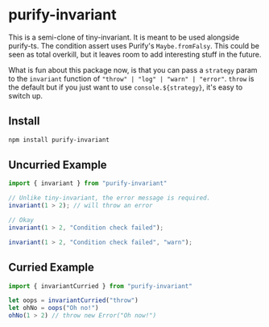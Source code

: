 # purify-invariant

This is a semi-clone of tiny-invariant. It is meant to be used alongside
purify-ts. The condition assert uses Purify's `Maybe.fromFalsy`. This could be
seen as total overkill, but it leaves room to add interesting stuff in the
future.

What is fun about this package now, is that you can pass a `strategy` param to
the `invariant` function of `"throw" | "log" | "warn" | "error"`. `throw` is
the default but if you just want to use `console.${strategy}`, it's easy to
switch up.

## Install

```sh
npm install purify-invariant
```

## Uncurried Example

```ts
import { invariant } from "purify-invariant"

// Unlike tiny-invariant, the error message is required.
invariant(1 > 2); // will throw an error

// Okay
invariant(1 > 2, "Condition check failed");

invariant(1 > 2, "Condition check failed", "warn");
```

## Curried Example

```ts
import { invariantCurried } from "purify-invariant"

let oops = invariantCurried("throw")
let ohNo = oops("Oh no!")
ohNo(1 > 2) // throw new Error("Oh now!")
```
